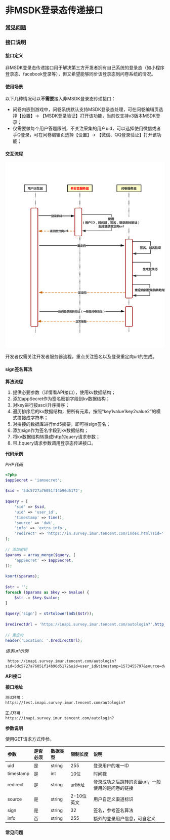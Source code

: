 # 非MSDK登录态传递接口

### [常见问题](fei-msdk-deng-lu-tai-chuan-di-jie-kou.md#chang-jian-wen-ti-1)

### 接口说明

#### 接口定义

非MSDK登录态传递接口用于解决第三方开发者拥有自己系统的登录态（如小程序登录态、facebook登录等），但又希望能够同步该登录态到问卷系统的情况。

#### 使用场景

以下几种情况可以**不需要**接入非MSDK登录态传递接口：

* 问卷内嵌到游戏中，问卷系统默认支持MSDK登录态处理，可在问卷编辑页选择【设置】-&gt; 【MSDK登录验证】打开该功能，当前仅支持v3版本MSDK登录；
* 仅需要做每个用户答题限制，不关注采集的用户uid，可以选择使用微信或者手Q登录，可在问卷编辑页选择【设置】-&gt; 【微信、QQ登录验证】打开该功能；

#### 交互流程

![](../.gitbook/assets/login_uml.jpg)

开发者仅需关注开发者服务器流程，重点关注签名以及登录重定向url的生成。

#### sign签名算法

**算法流程**

1. 提供必要参数（详情看API接口），使用kv数据结构；
2. 添加appSecret作为签名密钥字段到kv数据结构；
3. 对key进行按ascii升序排序；
4. 遍历排序后的kv数据结构，把所有元素，按照“key1value1key2value2”的模式拼接成字符串；
5. 对拼接的数据库进行md5摘要，即可得sign签名；
6. 添加sign作为签名字段到kv数据结构；
7. 将kv数据结构转换成http的query请求参数；
8. 带上query请求参数调用登录态传递接口。

**代码示例**

_PHP代码_

```php
<?php
$appSecret = 'iamsecret';

$sid = '5dc5727a76051f14b96d5172';

$query = [
    'sid' => $sid,
    'uid' => 'user_id',
    'timestamp' => time(),
    'source' => 'dwk',
    'info' => 'extra_info',
    'redirect' => 'https://in.survey.imur.tencent.com/index.html?sid='.$sid,
];

// 添加密钥
$params = array_merge($query, [
    'appSecret' => $appSecret,
]);

ksort($params);

$str = '';
foreach ($params as $key => $value) {
    $str .= $key.$value;
}

$query['sign'] = strtolower(md5($str));

$redirectUrl = 'https://inapi.survey.imur.tencent.com/autologin?'.http_build_query($query);

// 重定向
header('Location: '.$redirectUrl);
```

_请求url示例_

```text
 https://inapi.survey.imur.tencent.com/autologin?sid=5dc5727a76051f14b96d5172&uid=user_id&timestamp=1573455797&source=dwk&info=extra_info&redirect=https%3A%2F%2Fin.survey.imur.tencent.com%2Findex.html%3Fsid%3D5dc5727a76051f14b96d5172&sign=2ac5ab8ce6a9b306e07dc2664fe7d175
```

**API接口**

**接口地址**

```text
测试环境：
https://test.inapi.survey.imur.tencent.com/autologin?

正式环境：
https://inapi.survey.imur.tencent.com/autologin?
```

**参数说明**

使用GET请求方式传参。

| 参数 | 是否必须 | 数据类型 | 限制长度 | 说明 |
| :--- | :--- | :--- | :--- | :--- |
| uid | 是 | string | 255 | 登录用户的唯一ID |
| timestamp | 是 | int | 10位 | 时间戳 |
| redirect | 是 | string | url地址 | 登录成功之后跳转的页面url，一般使用的是问卷的链接 |
| source | 是 | string | 2-10位英文 | 用户自定义渠道标识 |
| sign | 是 | string | 32 | 签名，参考签名算法 |
| info | 否 | string | 255 | 额外的登录用户信息，可自定义 |

#### 常见问题


